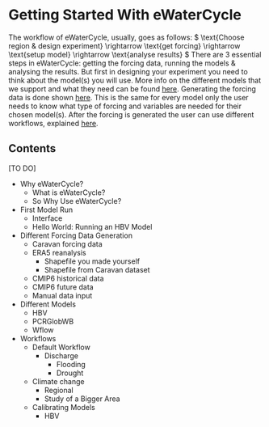 # Getting Started With eWaterCycle

The workflow of eWaterCycle, usually, goes as follows:
$
\text{Choose region & design experiment} \rightarrow \text{get forcing} \rightarrow \text{setup model} \rightarrow \text{analyse results}
$
There are 3 essential steps in eWaterCycle: getting the forcing data, running the models & analysing the results.
But first in designing your experiment you need to think about the model(s) you will use.
More info on the different models that we support and what they need can be found [here]().
Generating the forcing data is done shown [here](). 
This is the same for every model only the user needs to know what type of forcing and variables are needed for their chosen model(s).
After the forcing is generated the user can use different workflows, explained [here]().

## Contents
[TO DO]
- Why eWaterCycle?
  - What is eWaterCycle?
  - So Why Use eWaterCycle?
- First Model Run
  - Interface
  - Hello World: Running an HBV Model
- Different Forcing Data Generation
  - Caravan forcing data
  - ERA5 reanalysis
    - Shapefile you made yourself
    - Shapefile from Caravan dataset
  - CMIP6 historical data
  - CMIP6 future data
  - Manual data input
- Different Models
  - HBV
  - PCRGlobWB
  - Wflow
- Workflows
  - Default Workflow
    - Discharge
      - Flooding
      - Drought
  - Climate change
    - Regional
    - Study of a Bigger Area
  - Calibrating Models
    - HBV
